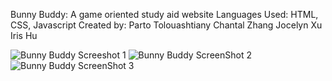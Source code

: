 Bunny Buddy: A game oriented study aid website 
Languages Used: HTML, CSS, Javascript
Created by:
Parto Tolouashtiany
Chantal Zhang
Jocelyn Xu
Iris Hu 

![Bunny Buddy Screeshot 1](https://github.com/user-attachments/assets/ae88029f-3f37-42d6-9038-314970c3ce0e)
![Bunny Buddy ScreenShot 2](https://github.com/user-attachments/assets/c45f1db6-8803-49f2-b8c1-1e6dd3e94156)
![Bunny Buddy ScreenShot 3](https://github.com/user-attachments/assets/7961ef92-e23b-494f-a4ad-d5d554f203ac)

